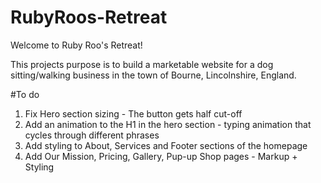 # RubyRoos-Retreat

Welcome to Ruby Roo's Retreat!

This projects purpose is to build a marketable website for a dog sitting/walking business in the town of Bourne, Lincolnshire, England.


#To do
1. Fix Hero section sizing - The button gets half cut-off
2. Add an animation to the H1 in the hero section - typing animation that cycles through different phrases
3. Add styling to About, Services and Footer sections of the homepage
4. Add Our Mission, Pricing, Gallery, Pup-up Shop pages - Markup + Styling 

